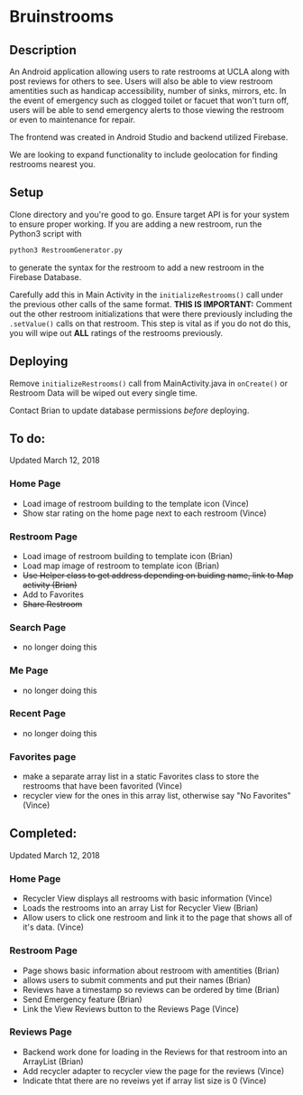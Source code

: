 # Bruinstrooms

## Description

An Android application allowing users to rate restrooms at UCLA along with
post reviews for others to see. Users will also be able to view restroom
amentities such as handicap accessibility, number of sinks, mirrors, etc.
In the event of emergency such as clogged toilet or facuet that won't turn off,
users will be able to send emergency alerts to those viewing the restroom or
even to maintenance for repair. 

The frontend was created in Android Studio and backend utilized Firebase.

We are looking to expand functionality to include geolocation for finding
restrooms nearest you.

## Setup

Clone directory and you're good to go. Ensure target API is for your system to ensure proper working. 
If you are adding a new restroom, run the Python3 script with
```bash
python3 RestroomGenerator.py
```
to generate the syntax for the restroom to add a new restroom in the Firebase Database.

Carefully add this in Main Activity in the `initializeRestrooms()` call under the previous other calls
of the same format. **THIS IS IMPORTANT:** Comment out the other restroom initializations that were there
previously including the `.setValue()` calls on that restroom. This step is vital as if you do not do this,
you will wipe out **ALL** ratings of the restrooms previously. 

## Deploying

Remove `initializeRestrooms()` call from MainActivity.java in `onCreate()` or Restroom Data will be wiped 
out every single time. 

Contact Brian to update database permissions *before* deploying. 

## To do:
Updated March 12, 2018

### Home Page
- Load image of restroom building to the template icon (Vince)
- Show star rating on the home page next to each restroom (Vince)

### Restroom Page
- Load image of restroom building to template icon (Brian)
- Load map image of restroom to template icon (Brian)
- ~~Use Helper class to get address depending on buiding name, link to Map activity (Brian)~~
- Add to Favorites
- ~~Share Restroom~~ 

### Search Page
- no longer doing this

### Me Page
- no longer doing this

### Recent Page
- no longer doing this

### Favorites page
- make a separate array list in a static Favorites class to store the restrooms that have been favorited (Vince)
- recycler view for the ones in this array list, otherwise say "No Favorites" (Vince)

## Completed:
Updated March 12, 2018

### Home Page
- Recycler View displays all restrooms with basic information (Vince)
- Loads the restrooms into an array List for Recycler View (Brian) 
- Allow users to click one restroom and link it to the page that shows all of it's data. (Vince)

### Restroom Page
- Page shows basic information about restroom with amentities (Brian)
- allows users to submit comments and put their names (Brian)
- Reviews have a timestamp so reviews can be ordered by time (Brian) 
- Send Emergency feature (Brian)
- Link the View Reviews button to the Reviews Page (Vince)

### Reviews Page
- Backend work done for loading in the Reviews for that restroom into an ArrayList (Brian)
- Add recycler adapter to recycler view the page for the reviews (Vince)
- Indicate thtat there are no reveiws yet if array list size is 0 (Vince)

